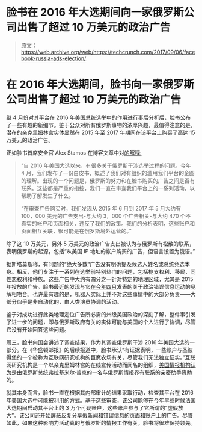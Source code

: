 # 脸书在 2016 年大选期间向一家俄罗斯公司出售了超过 10 万美元的政治广告 

> 原文：<https://web.archive.org/web/https://techcrunch.com/2017/09/06/facebook-russia-ads-election/>

# 在 2016 年大选期间，脸书向一家俄罗斯公司出售了超过 10 万美元的政治广告

继 4 月份对其平台在 2016 年美国总统选举中的作用进行事后分析后，脸书公布了一些有趣的新细节。鉴于公众对所有俄罗斯事物的浓厚兴趣，最值得注意的是，潜在的亲克里姆林宫实体显然在 2015 年至 2017 年期间在该平台上购买了高达 15 万美元的政治广告。

正如脸书首席安全官 Alex Stamos 在博客文章中对[的解释:](https://web.archive.org/web/20221018193952/https://newsroom.fb.com/news/2017/09/information-operations-update/)

> “自 2016 年美国大选以来，有很多关于俄罗斯干涉选举过程的问题。今年 4 月，我们发布了一份白皮书，概述了我们对有组织的滥用我们平台的企图的理解。出现的一个问题是，俄罗斯的努力和在脸书购买的广告之间是否有联系。这些都是严重的指控，我们一直在审查我们平台上的一系列活动，以帮助了解发生了什么。
> 
> “在审查广告购买时，我们发现从 2015 年 6 月到 2017 年 5 月大约有 100，000 美元的广告支出-与大约 3，000 个广告相关-与大约 470 个不真实的帐户和页面相关，违反了我们的政策。我们的分析表明，这些账户和页面相互关联，很可能是在俄罗斯境外运营的。”

除了这 10 万美元，另外 5 万美元的政治广告支出被认为与俄罗斯有松散的联系，表明俄罗斯的起源，包括“从美国 IP 地址的帐户购买的广告，但语言设置为俄语。”

据斯塔莫斯称，有问题的“绝大多数”广告没有明确提及候选人姓名或总统竞选本身。相反，他们专注于一系列在选举前特别热门的问题，包括枪支权利、移民、同性恋权利和种族。这些广告中大约有四分之一针对特定的地理区域，尤其是 2015 年投放的广告。脸书最近的发现与它[在今年四月](https://web.archive.org/web/20221018193952/https://beta.techcrunch.com/2017/04/27/facebook-announces-plan-to-fight-misinformation-campaigns/)发表的关于政治错误信息运动的见解相吻合。也许最有趣的是，机器人实际上并不对这些事情中的大部分负责——大部分似乎是非自动化的，由人类演员协调的活动。

鉴于对成功进行此类地理定位广告所必需的州级美国政治的深刻了解，整件事引发了进一步的问题，即与俄罗斯政府有关的实体可能与美国的个人进行了协调，尽管它没有开始回答这些问题。

周三，脸书向国会讲述了调查结果，作为其调查俄罗斯干涉 2016 年美国大选的一部分。在《华盛顿邮报》的后续报道中，脸书承认“有证据表明，一些账户与圣彼得堡的一个被称为互联网研究机构的巨魔农场有关，尽管我们无法独立证实。”互联网研究机构是一个以亲克里姆林宫的在线宣传活动而闻名的组织，[美国情报机构认为](https://web.archive.org/web/20221018193952/http://www.slate.com/articles/news_and_politics/war_stories/2017/01/awkward_the_intelligence_report_on_russia_s_election_interference_puts_trump.html)是由俄罗斯总统弗拉基米尔·普京的一名与俄罗斯情报界有联系的亲密助手资助的。

就其本身而言，脸书一直在根据其内部审计的结果采取行动，检查其平台在 2016 年美国大选中可能被利用的方式。基于这些审查，该公司能够在今年早些时候法国大选期间启动其平台上的 3 万个可疑账户，这些账户参与了它所谓的“虚假放大”。该公司还[开始屏蔽反复分享假新闻和错误信息的页面和账户上的广告](https://web.archive.org/web/20221018193952/https://newsroom.fb.com/news/2017/08/blocking-ads-from-pages-that-repeatedly-share-false-news/)。尽管如此，如果这种影响力活动真的与俄罗斯的情报工作有关，脸书将很难保持领先。
